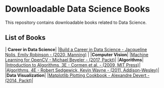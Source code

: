 # Downloadable Data Science Books

This repository contains downloadable books related to Data Science.

## List of Books

| **Career in Data Science**|
|[Build a Career in Data Science - Jacqueline Nolis, Emily Robinson - (2020, Manning)](https://github.com/john-dale-reacher/data-science-books/blob/master/Jacqueline%20Nolis%2C%20Emily%20Robinson%20-%20Build%20a%20Career%20in%20Data%20Science%20(2020%2C%20Manning%20Publications)%20-%20libgen.lc.pdf) |
|**Computer Vision**|
|[Machine Learning for OpenCV - Michael Beyeler - (2017, Packt)](https://github.com/john-dale-reacher/data-science-books/blob/master/Machine%20Learning%20for%20OpenCV.pdf)|
|**Algorithms**|
|[Introduction to Algorithms, 3E - Cormen et al. - (2009, MIT Press)](https://github.com/john-dale-reacher/data-science-books/blob/master/Introduction_to_algorithms-3rd%20Edition.pdf)|
|[Algorithms, 4E - Robert Sedgewick, Kevin Wayne - (2011, Addison-Wesley)](https://github.com/john-dale-reacher/data-science-books/blob/master/Algorithhms%204th%20Edition%20by%20Robert%20Sedgewick%2C%20Kevin%20Wayne.pdf)|
|**Data Visualization**|
|[Matplotlib Plotting Cookbook - Alexandre Devert - (2014, Packt)](https://github.com/john-dale-reacher/data-science-books/blob/master/Matplotlib%20Plotting%20Cookbook%20by%20Alexandre%20Devert%20(z-lib.org).pdf)|
